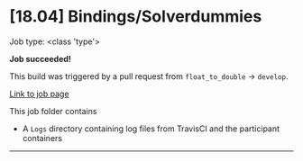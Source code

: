 # [18.04] Bindings/Solverdummies

Job type: <class 'type'>



**Job succeeded!**



This build was triggered by a pull request from `float_to_double` → `develop`.



[Link to job page]({[job_link]})


This job folder contains
- A `Logs` directory containing log files from TravisCI and the participant containers


---

